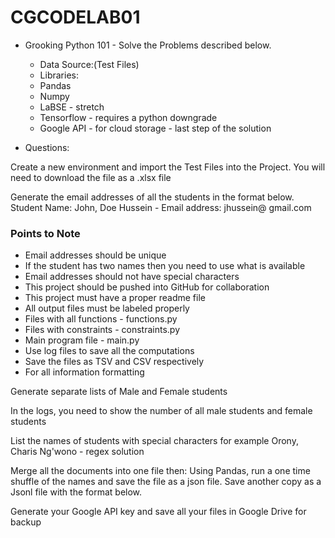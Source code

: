 # CGCODELAB01

- Grooking Python 101 - Solve the Problems described below. 
    - Data Source:(Test Files)
    - Libraries:
    - Pandas
    - Numpy
    - LaBSE - stretch
    - Tensorflow - requires a python downgrade
    - Google API - for cloud storage - last step of the solution

- Questions:

Create a new environment and import the Test Files into the Project.
You will need to download the file as a .xlsx file

Generate the email addresses of all the students in the format below. 
Student Name: John, Doe Hussein - Email address: jhussein@ gmail.com

###  Points to Note
* Email addresses should be unique
* If the student has two names then you need to use what is available
* Email addresses should not have special characters
* This project should be pushed into GitHub for collaboration
* This project must have a proper readme file
* All output files must be labeled properly
* Files with all functions - functions.py
* Files with constraints - constraints.py
* Main program file - main.py
* Use log files to save all the computations
* Save the files as TSV and CSV respectively
* For all information formatting 

Generate separate lists of Male and Female students

In the logs, you need to show the number of all male students and female students

List the names of students with special characters for example Orony, Charis Ng'wono - regex solution

Merge all the documents into one file then:
Using Pandas, run a one time shuffle of the names and save the file as a json file. 
Save another copy as a Jsonl file with the format below. 

Generate your Google API key and save all your files in Google Drive for backup


